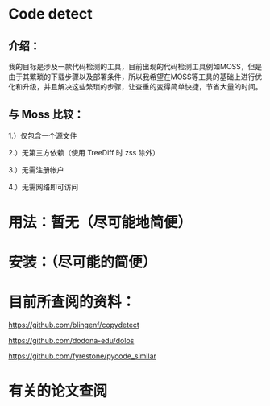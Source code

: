 # Code detect
## 介绍：
我的目标是涉及一款代码检测的工具，目前出现的代码检测工具例如MOSS，但是由于其繁琐的下载步骤以及部署条件，所以我希望在MOSS等工具的基础上进行优化和升级，并且解决这些繁琐的步骤，让查重的变得简单快捷，节省大量的时间。

## 与 Moss 比较：
1.）仅包含一个源文件

2.）无第三方依赖（使用 TreeDiff 时 zss 除外）

3.）无需注册帐户

4.）无需网络即可访问
# 用法：暂无（尽可能地简便）
# 安装：（尽可能的简便）

# 目前所查阅的资料：
https://github.com/blingenf/copydetect

https://github.com/dodona-edu/dolos

https://github.com/fyrestone/pycode_similar

# 有关的论文查阅


